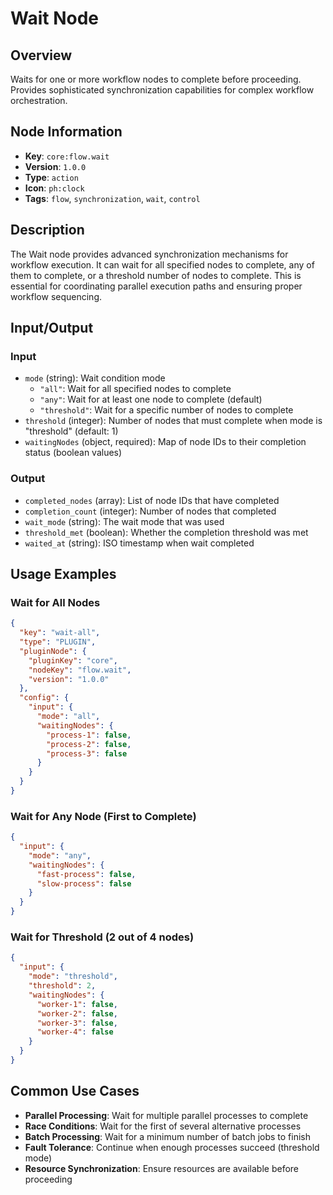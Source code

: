 # Wait Node

## Overview

Waits for one or more workflow nodes to complete before proceeding. Provides sophisticated synchronization capabilities for complex workflow orchestration.

## Node Information

- **Key**: `core:flow.wait`
- **Version**: `1.0.0`
- **Type**: `action`
- **Icon**: `ph:clock`
- **Tags**: `flow`, `synchronization`, `wait`, `control`

## Description

The Wait node provides advanced synchronization mechanisms for workflow execution. It can wait for all specified nodes to complete, any of them to complete, or a threshold number of nodes to complete. This is essential for coordinating parallel execution paths and ensuring proper workflow sequencing.

## Input/Output

### Input
- `mode` (string): Wait condition mode
  - `"all"`: Wait for all specified nodes to complete
  - `"any"`: Wait for at least one node to complete (default)
  - `"threshold"`: Wait for a specific number of nodes to complete
- `threshold` (integer): Number of nodes that must complete when mode is "threshold" (default: 1)
- `waitingNodes` (object, required): Map of node IDs to their completion status (boolean values)

### Output
- `completed_nodes` (array): List of node IDs that have completed
- `completion_count` (integer): Number of nodes that completed
- `wait_mode` (string): The wait mode that was used
- `threshold_met` (boolean): Whether the completion threshold was met
- `waited_at` (string): ISO timestamp when wait completed

## Usage Examples

### Wait for All Nodes
```json
{
  "key": "wait-all",
  "type": "PLUGIN",
  "pluginNode": {
    "pluginKey": "core",
    "nodeKey": "flow.wait",
    "version": "1.0.0"
  },
  "config": {
    "input": {
      "mode": "all",
      "waitingNodes": {
        "process-1": false,
        "process-2": false,
        "process-3": false
      }
    }
  }
}
```

### Wait for Any Node (First to Complete)
```json
{
  "input": {
    "mode": "any",
    "waitingNodes": {
      "fast-process": false,
      "slow-process": false
    }
  }
}
```

### Wait for Threshold (2 out of 4 nodes)
```json
{
  "input": {
    "mode": "threshold",
    "threshold": 2,
    "waitingNodes": {
      "worker-1": false,
      "worker-2": false,
      "worker-3": false,
      "worker-4": false
    }
  }
}
```

## Common Use Cases

- **Parallel Processing**: Wait for multiple parallel processes to complete
- **Race Conditions**: Wait for the first of several alternative processes
- **Batch Processing**: Wait for a minimum number of batch jobs to finish
- **Fault Tolerance**: Continue when enough processes succeed (threshold mode)
- **Resource Synchronization**: Ensure resources are available before proceeding
